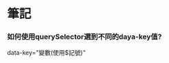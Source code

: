 <h1><b>筆記</b></h1>

<h3><b>如何使用querySelector選到不同的daya-key值?</b></h3>
<p>data-key="變數(使用$記號)"</p>
<p style="color='darkred'"></p>
